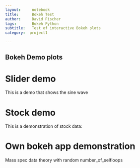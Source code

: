 ```yaml
---
layout:     notebook
title:      Bokeh Test
author:     David Fischer
tags: 		Bokeh Python
subtitle:   Test of interactive Bokeh plots
category:  project1

---
```


## Bokeh Demo plots

# Slider demo
This is a demo that shows the sine wave

<script src="https://demo.bokeh.org/sliders/autoload.js?bokeh-autoload-element=1001&bokeh-app-path=/sliders&bokeh-absolute-url=https://demo.bokeh.org/sliders" id="1001"></script>

# Stock demo

This is a demonstration of stock data:

<script src="https://demo.bokeh.org/stocks/autoload.js?bokeh-autoload-element=1000&bokeh-app-path=/stocks&bokeh-absolute-url=https://demo.bokeh.org/stocks" id="1000"></script>

# Own bokeh app demonstration

Mass spec data theory with random number_of_selfloops

<script src="localhost:5006/Random_Background_Peak/autoload.js?bokeh-autoload-element=1000&bokeh-app-path=/5006/Random_Background_Peak&bokeh-absolute-url=localhost:5006/Random_Background_Peak" id="1000"></script>
